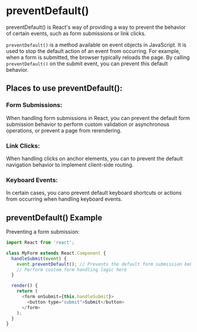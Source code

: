 # preventDefault()

preventDefault() is React's way of providing a way to prevent the behavior of certain events, such as form submissions or link clicks.

`preventDefault()` is a method available on event objects in JavaScript. It is used to stop the default action of an event from occurring. For example, when a form is submitted, the browser typically reloads the page. By calling `preventDefault()` on the submit event, you can prevent this default behavior.

## Places to use preventDefault():

### Form Submissions: 
When handling form submissions in React, you can prevent the default form submission behavior to perform custom validation or asynchronous operations, or prevent a page from rerendering.

### Link Clicks:
When handling clicks on anchor elements, you can to prevent the default navigation behavior to implement client-side routing.

### Keyboard Events: 
In certain cases, you cano prevent default keyboard shortcuts or actions from occurring when handling keyboard events.

## preventDefault() Example

Preventing a form submission:

```javascript
import React from 'react';

class MyForm extends React.Component {
  handleSubmit(event) {
    event.preventDefault(); // Prevents the default form submission behavior
    // Perform custom form handling logic here
  }

  render() {
    return (
      <form onSubmit={this.handleSubmit}>
        <button type="submit">Submit</button>
      </form>
    );
  }
}

```
